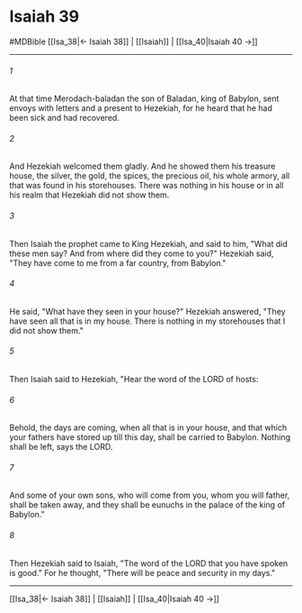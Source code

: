# Isaiah 39
#MDBible
[[Isa_38|← Isaiah 38]] | [[Isaiah]] | [[Isa_40|Isaiah 40 →]]

***

###### 1 

At that time Merodach-baladan the son of Baladan, king of Babylon, sent envoys with letters and a present to Hezekiah, for he heard that he had been sick and had recovered. 

###### 2 

And Hezekiah welcomed them gladly. And he showed them his treasure house, the silver, the gold, the spices, the precious oil, his whole armory, all that was found in his storehouses. There was nothing in his house or in all his realm that Hezekiah did not show them. 

###### 3 

Then Isaiah the prophet came to King Hezekiah, and said to him, "What did these men say? And from where did they come to you?" Hezekiah said, "They have come to me from a far country, from Babylon." 

###### 4 

He said, "What have they seen in your house?" Hezekiah answered, "They have seen all that is in my house. There is nothing in my storehouses that I did not show them." 

###### 5 

Then Isaiah said to Hezekiah, "Hear the word of the LORD of hosts: 

###### 6 

Behold, the days are coming, when all that is in your house, and that which your fathers have stored up till this day, shall be carried to Babylon. Nothing shall be left, says the LORD. 

###### 7 

And some of your own sons, who will come from you, whom you will father, shall be taken away, and they shall be eunuchs in the palace of the king of Babylon." 

###### 8 

Then Hezekiah said to Isaiah, "The word of the LORD that you have spoken is good." For he thought, "There will be peace and security in my days." 

***

[[Isa_38|← Isaiah 38]] | [[Isaiah]] | [[Isa_40|Isaiah 40 →]]
